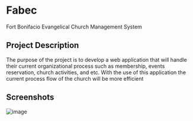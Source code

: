 # Fabec
Fort Bonifacio Evangelical Church Management System

## Project Description
The purpose of the project is to develop a web application that will handle their current organizational process such as membership, events reservation, church activities, and etc. With the use of this application the current process flow of the church will be more efficient

## Screenshots
![image](https://user-images.githubusercontent.com/6012141/52949196-8f22d580-33b6-11e9-822d-23625b80eab8.png)



